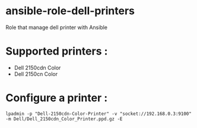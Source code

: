 ansible-role-dell-printers
==========================

Role that manage dell printer with Ansible

# Supported printers :
- Dell 2150cdn Color
- Dell 2150cn Color

# Configure a printer :
    lpadmin -p "Dell-2150cdn-Color-Printer" -v "socket://192.168.0.3:9100" -m Dell/Dell_2150cdn_Color_Printer.ppd.gz -E